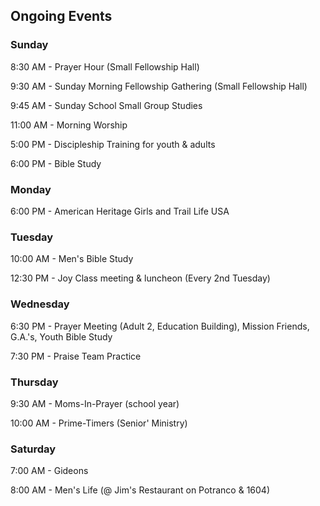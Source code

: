 ## Ongoing Events

### Sunday

8:30 AM   - Prayer Hour (Small Fellowship Hall)

9:30 AM   - Sunday Morning Fellowship Gathering (Small Fellowship Hall)

9:45 AM   - Sunday School Small Group Studies

11:00 AM  - Morning Worship

5:00 PM   - Discipleship Training for youth & adults

6:00 PM   - Bible Study

### Monday

6:00 PM - American Heritage Girls and Trail Life USA

### Tuesday

10:00 AM - Men's Bible Study

12:30 PM - Joy Class meeting & luncheon (Every 2nd Tuesday)

### Wednesday

6:30 PM - Prayer Meeting (Adult 2, Education Building), Mission Friends, G.A.'s, Youth Bible Study

7:30 PM - Praise Team Practice

### Thursday

9:30 AM   - Moms-In-Prayer (school year)

10:00 AM - Prime-Timers (Senior' Ministry)

### Saturday

7:00 AM - Gideons

8:00 AM - Men's Life (@ Jim's Restaurant on Potranco & 1604)
